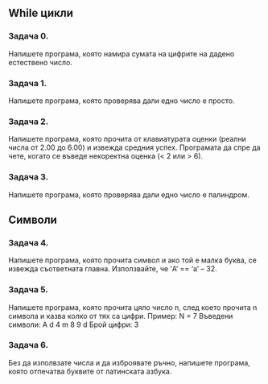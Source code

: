 ## While цикли

### Задача 0.
Напишете програма, която намира сумата на цифрите на дадено естествено число.

### Задача 1.
Напишете програма, която проверява дали едно число е просто.

### Задача 2.
Напишете програма, която прочита от клавиатурата оценки (реални числа от 2.00 до 6.00) и извежда средния успех.
Програмата да спре да чете, когато се въведе некоректна оценка (< 2 или > 6).

### Задача 3.
Напишете програма, която проверява дали едно число е палиндром.

## Символи

### Задача 4.
Напишете програма, която прочита символ и ако той е малка буква, се извежда съответната главна. Използвайте, че ‘A’ == ‘a’ – 32.

### Задача 5.
Напишете програма, която прочита цяло число n, след което прочита n символа и казва колко от тях са цифри.
Пример:
N = 7
Въведени символи: A d 4 m 8 9 d
Брой цифри: 3

### Задача 6.
Без да изполвзате числа и да изброявате ръчно, напишете програма, която отпечатва буквите от латинската азбука.
